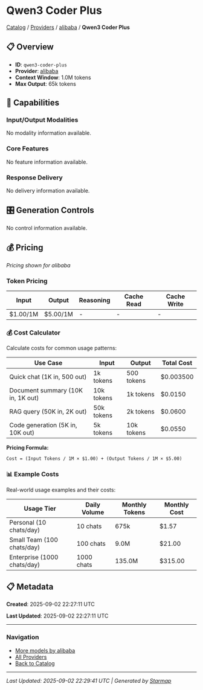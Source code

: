 # Qwen3 Coder Plus
  
[Catalog](../../../..) / [Providers](../../..) / [alibaba](../..) / **Qwen3 Coder Plus**


## 📋 Overview
  
- **ID**: `qwen3-coder-plus`
- **Provider**: [alibaba](../)
- **Context Window**: 1.0M tokens
- **Max Output**: 65k tokens
  
## 🎯 Capabilities
  
### Input/Output Modalities
  
No modality information available.
  
### Core Features
  
No feature information available.
  
### Response Delivery
  
No delivery information available.
  
## 🎛️ Generation Controls
  
No control information available.
  
## 💰 Pricing
  
*Pricing shown for alibaba*
  
  
### Token Pricing
  
| Input | Output | Reasoning | Cache Read | Cache Write |
|---------|---------|---------|---------|---------|
| $1.00/1M | $5.00/1M | - | - | - |

  
### 💰 Cost Calculator
  
Calculate costs for common usage patterns:
  
  
| Use Case | Input | Output | Total Cost |
|---------|---------|---------|---------|
| Quick chat (1K in, 500 out) | 1k tokens | 500 tokens | $0.003500 |
| Document summary (10K in, 1K out) | 10k tokens | 1k tokens | $0.0150 |
| RAG query (50K in, 2K out) | 50k tokens | 2k tokens | $0.0600 |
| Code generation (5K in, 10K out) | 5k tokens | 10k tokens | $0.0550 |

  
**Pricing Formula:**
  
```
Cost = (Input Tokens / 1M × $1.00) + (Output Tokens / 1M × $5.00)
```
  
### 📊 Example Costs
  
Real-world usage examples and their costs:
  
  
| Usage Tier | Daily Volume | Monthly Tokens | Monthly Cost |
|---------|---------|---------|---------|
| Personal (10 chats/day) | 10 chats | 675k | $1.57 |
| Small Team (100 chats/day) | 100 chats | 9.0M | $21.00 |
| Enterprise (1000 chats/day) | 1000 chats | 135.0M | $315.00 |

  
## 📋 Metadata
  
**Created**: 2025-09-02 22:27:11 UTC
  
**Last Updated**: 2025-09-02 22:27:11 UTC
  
  
---
  
  
### Navigation

- [More models by alibaba](../)
- [All Providers](../../../../providers)
- [Back to Catalog](../../../..)


---
_Last Updated: 2025-09-02 22:29:41 UTC | Generated by [Starmap](https://github.com/agentstation/starmap)_
